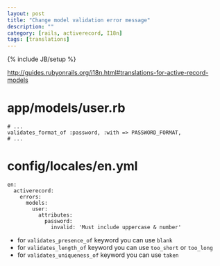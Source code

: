 ```yaml
---
layout: post
title: "Change model validation error message"
description: ""
category: [rails, activerecord, I18n]
tags: [translations]
---
```

{% include JB/setup %}

<http://guides.rubyonrails.org/i18n.html#translations-for-active-record-models>

# app/models/user.rb
    # ...
    validates_format_of :password, :with => PASSWORD_FORMAT,
    # ...

# config/locales/en.yml
    en:
      activerecord:
        errors:
          models:
            user:
              attributes:
                password:
                  invalid: 'Must include uppercase & number'

- for ```validates_presence_of``` keyword you can use ```blank```
- for ```validates_length_of``` keyword you can use ```too_short``` or ```too_long```
- for ```validates_uniqueness_of``` keyword you can use ```taken``` 


